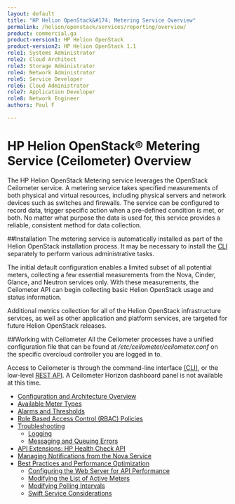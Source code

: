 ```yaml
---
layout: default
title: "HP Helion OpenStack&#174; Metering Service Overview"
permalink: /helion/openstack/services/reporting/overview/
product: commercial.ga
product-version1: HP Helion OpenStack
product-version2: HP Helion OpenStack 1.1
role1: Systems Administrator 
role2: Cloud Architect 
role3: Storage Administrator 
role4: Network Administrator 
role5: Service Developer 
role6: Cloud Administrator 
role7: Application Developer 
role8: Network Engineer 
authors: Paul F

---
```

<!--UNDER REVISION-->

<script>

function PageRefresh {
onLoad="window.refresh"
}

PageRefresh();

</script>


# HP Helion OpenStack&#174; Metering Service (Ceilometer) Overview
The HP Helion OpenStack Metering service leverages the OpenStack Ceilometer service. A metering service takes specified measurements of both physical and virtual resources, including physical servers and network devices such as switches and firewalls. The service can be configured to record data, trigger specific action when a pre-defined condition is met, or both. No matter what purpose the data is used for, this service provides a reliable, consistent method for data collection.

##Installation
The metering service is automatically installed as part of the Helion OpenStack installation process. It may be necessary to install the [CLI](http://docs.openstack.org/user-guide/content/install_clients.html) separately to perform various administrative tasks. 

The initial default configuration enables a limited subset of all potential meters, collecting a few essential measurements from the Nova, Cinder, Glance, and Neutron services only. With these measurements, the Ceilometer API can begin collecting basic Helion OpenStack usage and status information.  

Additional metrics collection for all of the Helion OpenStack infrastructure services, as well as other application and platform services, are targeted for future Helion OpenStack releases.  

##Working with Ceilometer
All the Ceilometer processes have a unified configuration file that can be found at */etc/ceilometer/ceilometer.conf* on the specific overcloud controller you are logged in to.

Access to Ceilometer is through the command-line interface [(CLI)](http://docs.openstack.org/cli-reference/content/ceilometerclient_commands.html), or the low-level [REST API](http://developer.openstack.org/api-ref-telemetry-v2.html). A Ceilometer Horizon dashboard panel is not available at this time. 

* [Configuration and Architecture Overview](/helion/openstack/services/reporting/components/)
* [Available Meter Types](/helion/openstack/services/reporting/metertypes/)
* [Alarms and Thresholds](/helion/openstack/services/reporting/alarms/)
* [Role Based Access Control (RBAC) Policies](/helion/openstack/services/reporting/RBAC/)
* [Troubleshooting](/helion/openstack/services/reporting/troubleshooting/)
	* [Logging](/helion/openstack/services/reporting/troubleshooting/#logging)
	* [Messaging and Queuing Errors](/helion/openstack/services/reporting/troubleshooting/#qerrors)
* [API Extensions: HP Health Check API](/helion/openstack/services/reporting/APIextensions/)
* [Managing Notifications from the Nova Service](/helion/openstack/services/reporting/bestpractices/#ceilandnova)
* [Best Practices and Performance Optimization](/helion/openstack/services/reporting/bestpractices/)
	- [Configuring the Web Server for API Performance](/helion/openstack/services/reporting/bestpractices/#webserverapi)
	- [Modifying the List of Active Meters](/helion/openstack/services/reporting/bestpractices/#meterlist)
	- [Modifying Polling Intervals](/helion/openstack/services/reporting/bestpractices/#pollinterval)
	- [Swift Service Considerations](/helion/openstack/services/reporting/bestpractices/#swift)

